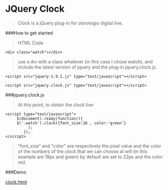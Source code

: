 # JQuery Clock

>Clock is a jQuery plug-in for  olorologio digital live.

###How to get started

>HTML Code

    <div class="watch"></div>



>use a div with a class whatever (in this case I chose watch), and include the latest version of jquery and the plug-in jquery.clock.js.

    <script src="jquery-1.9.1.js" type="text/javascript"></script>
     
    <script src="jquery.clock.js" type="text/javascript"></script>
     
###jquery.clock.js     
>At this point, to obtain the clock live:

    <script type="text/javascript">
         $(document).ready(function(){
         $('.watch').clock({font_size:18 , color:'green'}
              );
            });
    </script>
    
>"font_size" and "color" are respectively the pixel value and the color of the numbers of the clock that we can choose at will (in this example are 18px and green) by default are set to 22px and the color red.

###Demo

[clock.html](http://micheledefalco.altervista.org/github/clock/clock.html)

<script type="tex/javascript" src="https://raw.githubusercontent.com/MicheleDeF/jquery.clock.js/master/jquery.clock.js"></script>

<script type="tex/javascript" src="http://micheledefalco.altervista.org/js/jquery-1.9.1.js"></script>

 <script type="text/javascript">
        $(document).ready(function(){
        $('.watch').clock({font_size:18 , color:'green'}
            
            );
        });
    </script>
  

<div class="watch"></div>


